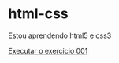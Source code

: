 # html-css

Estou aprendendo html5 e css3

<a href="https://nicolashiroma.github.io/html-css/exercicios/ex001/index.html" target="_blank">Executar o exercicio 001 </a> 